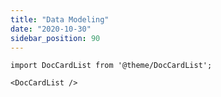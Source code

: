 ```yaml
---
title: "Data Modeling"
date: "2020-10-30"
sidebar_position: 90
---
```


```mdx-code-block
import DocCardList from '@theme/DocCardList';

<DocCardList />
```
